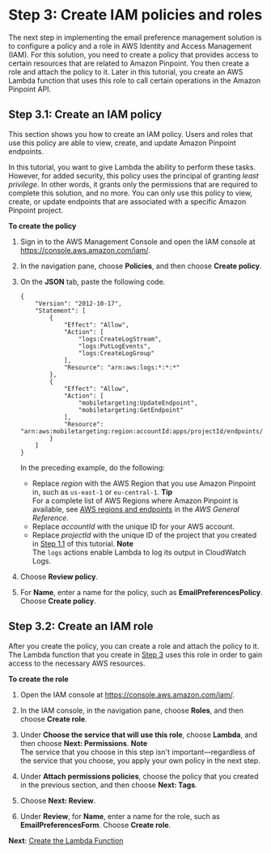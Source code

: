 # Step 3: Create IAM policies and roles<a name="tutorials-email-prefs-part-3"></a>

The next step in implementing the email preference management solution is to configure a policy and a role in AWS Identity and Access Management \(IAM\)\. For this solution, you need to create a policy that provides access to certain resources that are related to Amazon Pinpoint\. You then create a role and attach the policy to it\. Later in this tutorial, you create an AWS Lambda function that uses this role to call certain operations in the Amazon Pinpoint API\.

## Step 3\.1: Create an IAM policy<a name="tutorials-email-prefs-part-3-create-policy"></a>

This section shows you how to create an IAM policy\. Users and roles that use this policy are able to view, create, and update Amazon Pinpoint endpoints\.

In this tutorial, you want to give Lambda the ability to perform these tasks\. However, for added security, this policy uses the principal of granting *least privilege*\. In other words, it grants only the permissions that are required to complete this solution, and no more\. You can only use this policy to view, create, or update endpoints that are associated with a specific Amazon Pinpoint project\.

**To create the policy**

1. Sign in to the AWS Management Console and open the IAM console at [https://console\.aws\.amazon\.com/iam/](https://console.aws.amazon.com/iam/)\.

1. In the navigation pane, choose **Policies**, and then choose **Create policy**\.

1. On the **JSON** tab, paste the following code\.

   ```
   {
       "Version": "2012-10-17",
       "Statement": [
           {
               "Effect": "Allow",
               "Action": [
                   "logs:CreateLogStream",
                   "logs:PutLogEvents",
                   "logs:CreateLogGroup"
               ],
               "Resource": "arn:aws:logs:*:*:*"
           },
           {
               "Effect": "Allow",
               "Action": [
                   "mobiletargeting:UpdateEndpoint",
                   "mobiletargeting:GetEndpoint"
               ],
               "Resource": "arn:aws:mobiletargeting:region:accountId:apps/projectId/endpoints/*"
           }
       ]
   }
   ```

   In the preceding example, do the following:
   + Replace *region* with the AWS Region that you use Amazon Pinpoint in, such as `us-east-1` or `eu-central-1`\.
**Tip**  
For a complete list of AWS Regions where Amazon Pinpoint is available, see [AWS regions and endpoints](https://docs.aws.amazon.com/general/latest/gr/rande.html#pinpoint_region) in the *AWS General Reference*\.
   + Replace *accountId* with the unique ID for your AWS account\.
   + Replace *projectId* with the unique ID of the project that you created in [Step 1\.1](tutorials-email-prefs-part-1.md#tutorials-email-prefs-part-1-create-project) of this tutorial\.
**Note**  
The `logs` actions enable Lambda to log its output in CloudWatch Logs\.

1. Choose **Review policy**\.

1. For **Name**, enter a name for the policy, such as **EmailPreferencesPolicy**\. Choose **Create policy**\.

## Step 3\.2: Create an IAM role<a name="tutorials-email-prefs-part-3-create-role"></a>

After you create the policy, you can create a role and attach the policy to it\. The Lambda function that you create in [Step 3](#tutorials-email-prefs-part-3) uses this role in order to gain access to the necessary AWS resources\. 

**To create the role**

1. Open the IAM console at [https://console\.aws\.amazon\.com/iam/](https://console.aws.amazon.com/iam/)\.

1. In the IAM console, in the navigation pane, choose **Roles**, and then choose **Create role**\.

1. Under **Choose the service that will use this role**, choose **Lambda**, and then choose **Next: Permissions**\.
**Note**  
The service that you choose in this step isn't important—regardless of the service that you choose, you apply your own policy in the next step\.

1. Under **Attach permissions policies**, choose the policy that you created in the previous section, and then choose **Next: Tags**\.

1. Choose **Next: Review**\.

1. Under **Review**, for **Name**, enter a name for the role, such as **EmailPreferencesForm**\. Choose **Create role**\.

**Next**: [Create the Lambda Function](tutorials-email-prefs-part-4.md)